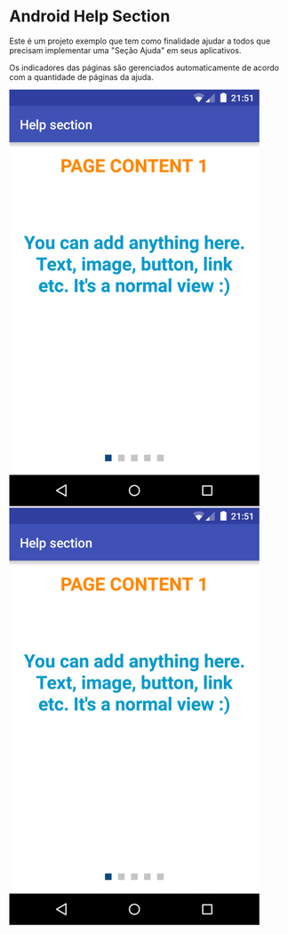 # Android Help Section

Este é um projeto exemplo que tem como finalidade ajudar a todos que precisam implementar uma "Seção Ajuda" em seus aplicativos.

Os indicadores das páginas são gerenciados automaticamente de acordo com a quantidade de páginas da ajuda.

<img src="/imagens/screenshot_1.png" width="450">

<img src="/imagens/screenshot_1.png" width="450">





